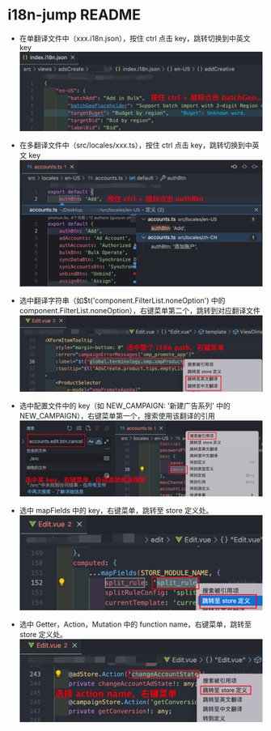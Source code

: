 # i18n-jump README
- 在单翻译文件中（xxx.i18n.json），按住 ctrl 点击 key，跳转切换到中英文 key
  ![](./readme/001.png)

- 在多翻译文件中（src/locales/xxx.ts），按住 ctrl 点击 key，跳转切换到中英文 key
  ![](./readme/002.png)

- 选中翻译字符串（如$t('component.FilterList.noneOption') 中的 component.FilterList.noneOption），右键菜单第二个，跳转到对应翻译文件
  ![](./readme/003.png)

- 选中配置文件中的 key（如 NEW_CAMPAIGN: '新建广告系列' 中的 NEW_CAMPAIGN），右键菜单第一个，搜索使用该翻译的引用
  ![](./readme/004.png)

- 选中 mapFields 中的 key，右键菜单，跳转至 store 定义处。
  ![](./readme/005.png)

- 选中 Getter，Action，Mutation 中的 function name，右键菜单，跳转至 store 定义处。
  ![](./readme/006.png)

